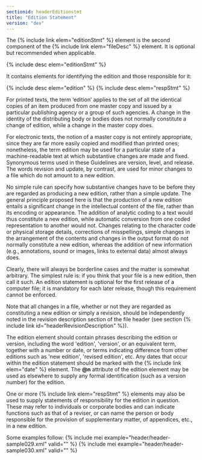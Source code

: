 ```yaml
---
sectionid: headerEditionstmt
title: "Edition Statement"
version: "dev"
---
```


The {% include link elem="editionStmt" %} element is the second component of the {% include link elem="fileDesc" %} element. It is optional but recommended when applicable.

  
{% include desc elem="editionStmt" %} 
 

It contains elements for identifying the edition and those responsible for it:

  
{% include desc elem="edition" %} 
{% include desc elem="respStmt" %} 
 

For printed texts, the term ‘edition’ applies to the set of all the identical copies of an item produced from one master copy and issued by a particular publishing agency or a group of such agencies. A change in the identity of the distributing body or bodies does not normally constitute a change of edition, while a change in the master copy does.

For electronic texts, the notion of a master copy is not entirely appropriate, since they are far more easily copied and modified than printed ones; nonetheless, the term edition may be used for a particular state of a machine-readable text at which substantive changes are made and fixed. Synonymous terms used in these Guidelines are version, level, and release. The words revision and update, by contrast, are used for minor changes to a file which do not amount to a new edition.

No simple rule can specify how substantive changes have to be before they are regarded as producing a new edition, rather than a simple update. The general principle proposed here is that the production of a new edition entails a significant change in the intellectual content of the file, rather than its encoding or appearance. The addition of analytic coding to a text would thus constitute a new edition, while automatic conversion from one coded representation to another would not. Changes relating to the character code or physical storage details, corrections of misspellings, simple changes in the arrangement of the contents and changes in the output format do not normally constitute a new edition, whereas the addition of new information (e.g., annotations, sound or images, links to external data) almost always does.

Clearly, there will always be borderline cases and the matter is somewhat arbitrary. The simplest rule is: if you think that your file is a new edition, then call it such. An edition statement is optional for the first release of a computer file; it is mandatory for each later release, though this requirement cannot be enforced.

Note that all changes in a file, whether or not they are regarded as constituting a new edition or simply a revision, should be independently noted in the revision description section of the file header (see section {% include link id="headerRevisionDescription" %}).

The edition element should contain phrases describing the edition or version, including the word 'edition', 'version', or an equivalent term, together with a number or date, or terms indicating difference from other editions such as 'new edition', 'revised edition', etc. Any dates that occur within the edition statement should be marked with the {% include link elem="date" %} element. The **@n** attribute of the edition element may be used as elsewhere to supply any formal identification (such as a version number) for the edition.

One or more {% include link elem="respStmt" %} elements may also be used to supply statements of responsibility for the edition in question. These may refer to individuals or corporate bodies and can indicate functions such as that of a reviser, or can name the person or body responsible for the provision of supplementary matter, of appendices, etc., in a new edition.

Some examples follow:
{% include mei example="header/header-sample029.xml" valid="" %}
    {% include mei example="header/header-sample030.xml" valid="" %}
    